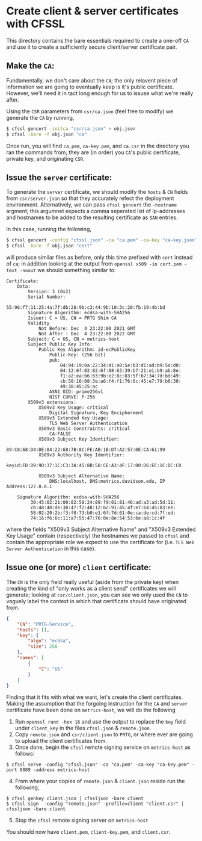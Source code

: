 # Create client & server certificates with CFSSL

This directory contains the bare essentials required to create a one-off `CA` and use it to 
create a sufficiently secure client/server certificate pair. 


## Make the `CA`: 
Fundamentally, we don't care about the `CA`; the only relavent piece of information we are
going to eventually keep is it's public certificate. However, we'll need it in tact long enough 
for us to issuse what we're really after. 

Using the `CSR` parameters from `csr/ca.json` (feel free to modify) we generate the `CA` by running,

```bash
$ cfssl gencert -initca "csr/ca.json" > obj.json
$ cfssl -bare -f obj.json "ca"
```

Once run, you will find `ca.pem`, `ca-key.pem`, and `ca.csr` in the directory you 
ran the commands from; they are (in order) you `CA`'s public certificate, private key, and 
originating `CSR`.

## Issue the `server` certificate:

To generate the `server` certificate, we should modify the `hosts` & `CN` fields from `csr/server.json` 
so that they accurately refect the deployment environment. Alternatively, we can pass `cfssl gencert` the `-hostname` 
argment; this argumnet expects a comma seperated list of ip-addresses and hostnames to be added to the resulting certificate as `SAN` entries. 

In this case, running the following,

```bash
$ cfssl gencert -config "cfssl.json" -ca "ca.pem" -ca-key "ca-key.json" -hostname "localhost,127.0.0.1,metrics.davidson.edu" -profile "server" "csr/server.json" > obj.json 
$ cfssl -bare -f obj.json "cert"
```

will produce similar files as before, only this time prefixed with `cert` instead of `ca`; in addition 
looking at the output from `openssl x509 -in cert.pem -text -noout` we should something similar to:

```
Certificate:
    Data:
        Version: 3 (0x2)
        Serial Number:
            55:96:f7:11:25:4a:7f:db:28:9b:c3:44:9b:10:3c:20:fb:19:4b:bd
        Signature Algorithm: ecdsa-with-SHA256
        Issuer: C = US, CN = PRTG Shim CA
        Validity
            Not Before: Dec  4 23:22:00 2021 GMT
            Not After : Dec  4 23:22:00 2022 GMT
        Subject: C = US, CN = metrics-host
        Subject Public Key Info:
            Public Key Algorithm: id-ecPublicKey
                Public-Key: (256 bit)
                pub:
                    04:94:19:0a:22:34:41:a0:5e:b3:d1:ad:b9:5a:d0:
                    04:12:6f:02:82:6f:08:63:39:b7:21:e1:b9:ab:8e:
                    f1:a2:ea:b6:63:9b:e2:8c:83:5f:b7:34:7d:bd:49:
                    cb:58:16:08:3e:a6:f4:f1:76:6c:45:e7:79:b0:30:
                    49:38:45:25:ac
                ASN1 OID: prime256v1
                NIST CURVE: P-256
        X509v3 extensions:
            X509v3 Key Usage: critical
                Digital Signature, Key Encipherment
            X509v3 Extended Key Usage: 
                TLS Web Server Authentication
            X509v3 Basic Constraints: critical
                CA:FALSE
            X509v3 Subject Key Identifier: 
                89:C8:68:D4:DE:04:22:68:7B:8C:FE:AB:1B:D7:A2:57:0E:CA:61:99
            X509v3 Authority Key Identifier: 
                keyid:FD:D9:9D:37:1C:C3:3A:45:8B:50:CE:A3:4F:17:00:D6:EC:1C:DC:C0

            X509v3 Subject Alternative Name: 
                DNS:localhost, DNS:metrics.davidson.edu, IP Address:127.0.0.1
				
    Signature Algorithm: ecdsa-with-SHA256
         30:45:02:21:00:82:59:24:89:f9:01:81:46:ad:a3:ad:5d:11:
         cb:48:40:de:30:47:f2:48:12:6c:91:45:4f:e7:64:45:83:ee:
         58:02:20:2b:f3:f0:73:b0:e1:6f:7d:61:0e:ca:de:cd:7f:ed:
         74:16:f6:6c:11:a7:55:47:76:0e:8e:54:53:6e:a8:1c:4f
```

where the fields "X509v3 Subject Alternative Name" and "X509v3 Extended Key Usage" contain (respectively) the hostnames we passed to `cfssl` and contain the appropriate role we expect to use the certificate for (i.e. `TLS Web Server Authentication` in this case).


## Issue one (or more) `client` certificate:

The `CN` is the only field really useful (aside from the private key) when creating the kind of "only works as a client send" certificates we will generate; looking at `csr/client.json`, you can see we only used the `CN` to vaguely label the context in which that certificate should have originated from.

```json
{
    "CN": "PRTG-Service",
    "hosts": [],
    "key": {
        "algo": "ecdsa",
        "size": 256
    },
    "names": [
        {
            "C": "US"
        }
    ]
}
```

Finding that it fits with what we want, let's create the client certificates. Making the assumption that the forgoing instruction for the `CA` and `server` certificate have been done on `metrics-host`, we will do the following 


 1. Run `openssl rand -hex 16` and use the output to replace the `key` field under `client_key` in the files `cfssl.json` & `remote.json`.
 2. Copy `remote.json` and `csr/client.json` to `PRTG`, or where ever are going to upload the client certificates from.
 3. Once done, begin the `cfssl` remote signing service on `metrics-host` as follows:

```
$ cfssl serve -config "cfssl.json" -ca "ca.pem" -ca-key "ca-key.pem" -port 8889 -address metrics-host
```
 4. From where your copies of `remote.json` & `client.json` reside run the following,
```
$ cfssl genkey client.json | cfssljson -bare client
$ cfssl sign  -config "remote.json" -profile=client "client.csr" | cfssljson -bare client
```
 5. Stop the `cfssl` remote signing server on `metrics-host`


You should now have `client.pem`, `client-key.pem`, and `client.csr`.
